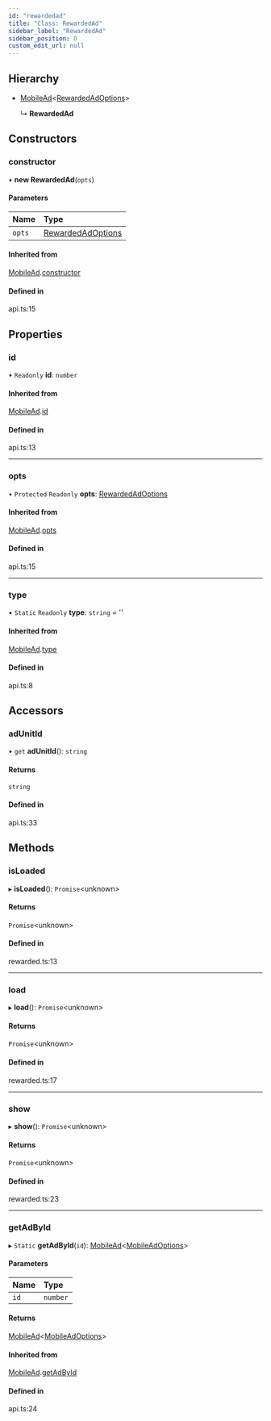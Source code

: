 ```yaml
---
id: "rewardedad"
title: "Class: RewardedAd"
sidebar_label: "RewardedAd"
sidebar_position: 0
custom_edit_url: null
---
```


## Hierarchy

- [MobileAd](mobilead.md)<[RewardedAdOptions](../interfaces/rewardedadoptions.md)\>

  ↳ **RewardedAd**

## Constructors

### constructor

• **new RewardedAd**(`opts`)

#### Parameters

| Name | Type |
| :------ | :------ |
| `opts` | [RewardedAdOptions](../interfaces/rewardedadoptions.md) |

#### Inherited from

[MobileAd](mobilead.md).[constructor](mobilead.md#constructor)

#### Defined in

api.ts:15

## Properties

### id

• `Readonly` **id**: `number`

#### Inherited from

[MobileAd](mobilead.md).[id](mobilead.md#id)

#### Defined in

api.ts:13

___

### opts

• `Protected` `Readonly` **opts**: [RewardedAdOptions](../interfaces/rewardedadoptions.md)

#### Inherited from

[MobileAd](mobilead.md).[opts](mobilead.md#opts)

#### Defined in

api.ts:15

___

### type

▪ `Static` `Readonly` **type**: `string` = ''

#### Inherited from

[MobileAd](mobilead.md).[type](mobilead.md#type)

#### Defined in

api.ts:8

## Accessors

### adUnitId

• `get` **adUnitId**(): `string`

#### Returns

`string`

#### Defined in

api.ts:33

## Methods

### isLoaded

▸ **isLoaded**(): `Promise`<unknown\>

#### Returns

`Promise`<unknown\>

#### Defined in

rewarded.ts:13

___

### load

▸ **load**(): `Promise`<unknown\>

#### Returns

`Promise`<unknown\>

#### Defined in

rewarded.ts:17

___

### show

▸ **show**(): `Promise`<unknown\>

#### Returns

`Promise`<unknown\>

#### Defined in

rewarded.ts:23

___

### getAdById

▸ `Static` **getAdById**(`id`): [MobileAd](mobilead.md)<[MobileAdOptions](../index.md#mobileadoptions)\>

#### Parameters

| Name | Type |
| :------ | :------ |
| `id` | `number` |

#### Returns

[MobileAd](mobilead.md)<[MobileAdOptions](../index.md#mobileadoptions)\>

#### Inherited from

[MobileAd](mobilead.md).[getAdById](mobilead.md#getadbyid)

#### Defined in

api.ts:24
